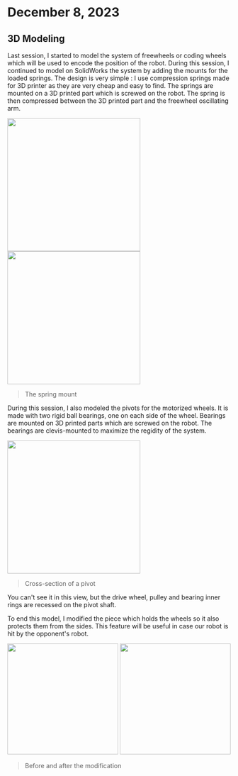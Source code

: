 # December 8, 2023
## 3D Modeling
Last session, I started to model the system of freewheels or coding wheels which will be used to encode the position of the robot. During this session, I continued to model on SolidWorks the system by adding the mounts for the loaded springs. The design is very simple : I use compression springs made for 3D printer as they are very cheap and easy to find. The springs are mounted on a 3D printed part which is screwed on the robot. The spring is then compressed between the 3D printed part and the freewheel oscillating arm.

<img src="./src/session_03/spring mount.jpg" height="300"> <img src="./src/session_03/3d spring mount.jpg" height="300">

> The spring mount

During this session, I also modeled the pivots for the motorized wheels. It is made with two rigid ball bearings, one on each side of the wheel. Bearings are mounted on 3D printed parts which are screwed on the robot. The bearings are clevis-mounted to maximize the regidity of the system.

<img src="./src/session_03/vue coupe pivot.jpg" height="300">

> Cross-section of a pivot

You can't see it in this view, but the drive wheel, pulley and bearing inner rings are recessed on the pivot shaft.

To end this model, I modified the piece which holds the wheels so it also protects them from the sides. This feature will be useful in case our robot is hit by the opponent's robot.

<img src="./src/session_03/protection de roue 1.jpg" height="250"> <img src="./src/session_03/protection de roue.jpg" height="250">

> Before and after the modification